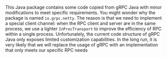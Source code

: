 This Java package contains some code copied from gRPC Java with minor modifications to meet specific requirements.
You might wonder why the package is named `io.grpc.netty`. The reason is that we need to implement a special client
channel:
when the RPC client and server are in the same process, we use a lighter `InProcTransport` to improve the efficiency of
RPC within a single process. Unfortunately, the current code structure of gRPC Java only exposes limited customization
capabilities.
In the long run, it is very likely that we will replace the usage of gRPC with an implementation that only meets our
specific RPC needs